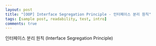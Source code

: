 ```yaml
---
layout: post
title: "[OOP] Interface Segregation Principle - 인터페이스 분리 원칙"
tags: [sample post, readability, test, intro]
comments: true
---
```


인터페이스 분리 원칙 (Interface Segregation Principle)
